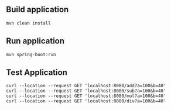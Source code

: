 ## Build application

``` 
mvn clean install
```

## Run application

``` 
mvn spring-boot:run
```

## Test Application
```
curl --location --request GET 'localhost:8080/add?a=100&b=40'
curl --location --request GET 'localhost:8080/sub?a=100&b=40'
curl --location --request GET 'localhost:8080/mul?a=100&b=40'
curl --location --request GET 'localhost:8080/div?a=100&b=40'
```
